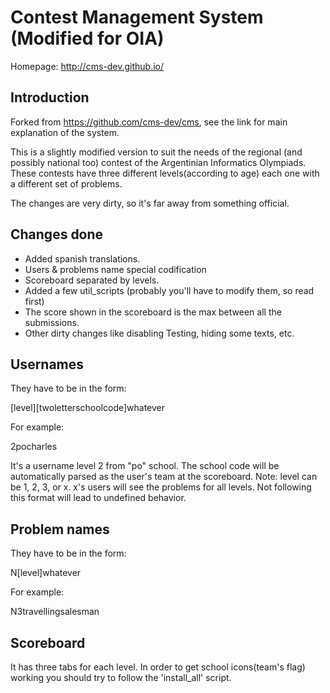 Contest Management System (Modified for OIA)
=========================

Homepage: <http://cms-dev.github.io/>

Introduction
------------


Forked from https://github.com/cms-dev/cms, see the link for main
explanation of the system.

This is a slightly modified version to suit the needs of the regional
(and possibly national too) contest of the Argentinian Informatics Olympiads.
These contests have three different levels(according to age) each one with a different set of problems.


The changes are very dirty, so it's far away from something official.

Changes done
------------

- Added spanish translations.
- Users & problems name special codification
- Scoreboard separated by levels.
- Added a few util_scripts (probably you'll have to modify them, so read first)
- The score shown in the scoreboard is the max between all the submissions.
- Other dirty changes like disabling Testing, hiding some texts, etc.


Usernames
------------
They have to be in the form:

[level][twoletterschoolcode]whatever

For example:

2pocharles

It's a username level 2 from "po" school.
The school code will be automatically parsed as the user's team at the scoreboard.
Note: level can be 1, 2, 3, or x. x's users will see the problems for all levels.
Not following this format will lead to undefined behavior.


Problem names
------------
They have to be in the form:

N[level]whatever

For example:

N3travellingsalesman

Scoreboard
------------
It has three tabs for each level.
In order to get school icons(team's flag) working you should try to follow the 'install_all' script.




